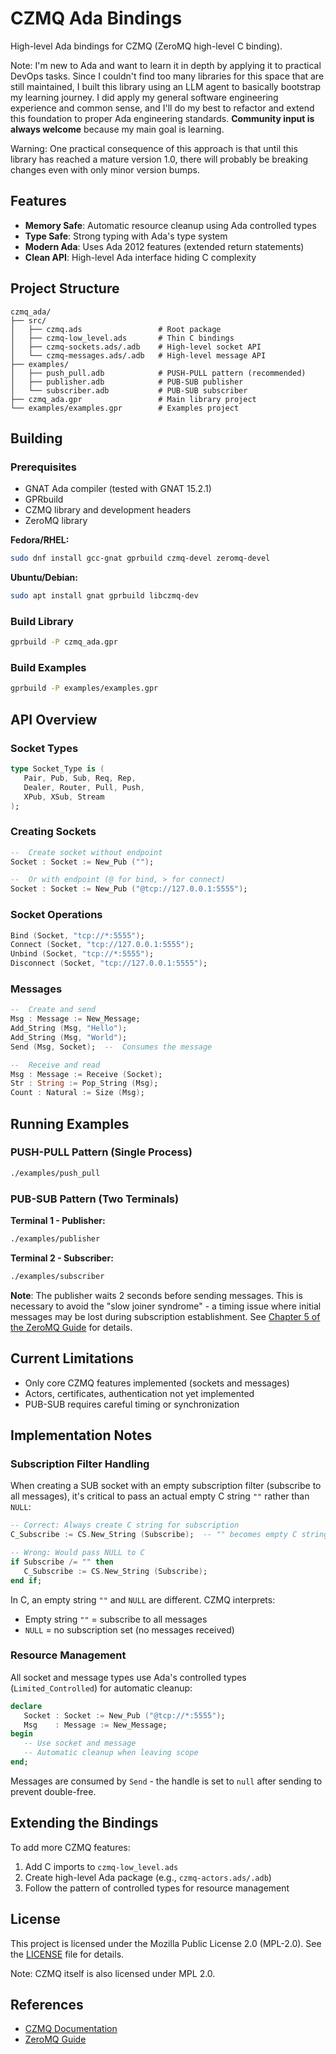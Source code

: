 # CZMQ Ada Bindings

High-level Ada bindings for CZMQ (ZeroMQ high-level C binding).

Note: I'm new to Ada and want to learn it in depth by applying it to practical DevOps tasks. Since I couldn't find too many libraries for this space that are still maintained, I built this library using an LLM agent to basically bootstrap my learning journey. I did apply my general software engineering experience and common sense, and I'll do my best to refactor and extend this foundation to proper Ada engineering standards. **Community input is always welcome** because my main goal is learning.


Warning: One practical consequence of this approach is that until this library has reached a mature version 1.0, there will probably be breaking changes even with only minor version bumps.

## Features

- **Memory Safe**: Automatic resource cleanup using Ada controlled types
- **Type Safe**: Strong typing with Ada's type system
- **Modern Ada**: Uses Ada 2012 features (extended return statements)
- **Clean API**: High-level Ada interface hiding C complexity

## Project Structure

```
czmq_ada/
├── src/
│   ├── czmq.ads                 # Root package
│   ├── czmq-low_level.ads       # Thin C bindings
│   ├── czmq-sockets.ads/.adb    # High-level socket API
│   └── czmq-messages.ads/.adb   # High-level message API
├── examples/
│   ├── push_pull.adb            # PUSH-PULL pattern (recommended)
│   ├── publisher.adb            # PUB-SUB publisher
│   └── subscriber.adb           # PUB-SUB subscriber
├── czmq_ada.gpr                 # Main library project
└── examples/examples.gpr        # Examples project
```

## Building

### Prerequisites

- GNAT Ada compiler (tested with GNAT 15.2.1)
- GPRbuild
- CZMQ library and development headers
- ZeroMQ library

**Fedora/RHEL:**
```bash
sudo dnf install gcc-gnat gprbuild czmq-devel zeromq-devel
```

**Ubuntu/Debian:**
```bash
sudo apt install gnat gprbuild libczmq-dev
```

### Build Library

```bash
gprbuild -P czmq_ada.gpr
```

### Build Examples

```bash
gprbuild -P examples/examples.gpr
```

## API Overview

### Socket Types

```ada
type Socket_Type is (
   Pair, Pub, Sub, Req, Rep,
   Dealer, Router, Pull, Push,
   XPub, XSub, Stream
);
```

### Creating Sockets

```ada
--  Create socket without endpoint
Socket : Socket := New_Pub ("");

--  Or with endpoint (@ for bind, > for connect)
Socket : Socket := New_Pub ("@tcp://127.0.0.1:5555");
```

### Socket Operations

```ada
Bind (Socket, "tcp://*:5555");
Connect (Socket, "tcp://127.0.0.1:5555");
Unbind (Socket, "tcp://*:5555");
Disconnect (Socket, "tcp://127.0.0.1:5555");
```

### Messages

```ada
--  Create and send
Msg : Message := New_Message;
Add_String (Msg, "Hello");
Add_String (Msg, "World");
Send (Msg, Socket);  --  Consumes the message

--  Receive and read
Msg : Message := Receive (Socket);
Str : String := Pop_String (Msg);
Count : Natural := Size (Msg);
```

## Running Examples

### PUSH-PULL Pattern (Single Process)
```bash
./examples/push_pull
```

### PUB-SUB Pattern (Two Terminals)

**Terminal 1 - Publisher:**
```bash
./examples/publisher
```

**Terminal 2 - Subscriber:**
```bash
./examples/subscriber
```

**Note**: The publisher waits 2 seconds before sending messages. This is necessary to avoid the "slow joiner syndrome" - a timing issue where initial messages may be lost during subscription establishment. See [Chapter 5 of the ZeroMQ Guide](https://zguide.zeromq.org/docs/chapter5/#toc3) for details.

## Current Limitations

- Only core CZMQ features implemented (sockets and messages)
- Actors, certificates, authentication not yet implemented
- PUB-SUB requires careful timing or synchronization

## Implementation Notes

### Subscription Filter Handling

When creating a SUB socket with an empty subscription filter (subscribe to all messages), it's critical to pass an actual empty C string `""` rather than `NULL`:

```ada
-- Correct: Always create C string for subscription
C_Subscribe := CS.New_String (Subscribe);  -- "" becomes empty C string

-- Wrong: Would pass NULL to C
if Subscribe /= "" then
   C_Subscribe := CS.New_String (Subscribe);
end if;
```

In C, an empty string `""` and `NULL` are different. CZMQ interprets:
- Empty string `""` = subscribe to all messages
- `NULL` = no subscription set (no messages received)

### Resource Management

All socket and message types use Ada's controlled types (`Limited_Controlled`) for automatic cleanup:

```ada
declare
   Socket : Socket := New_Pub ("@tcp://*:5555");
   Msg    : Message := New_Message;
begin
   -- Use socket and message
   -- Automatic cleanup when leaving scope
end;
```

Messages are consumed by `Send` - the handle is set to `null` after sending to prevent double-free.

## Extending the Bindings

To add more CZMQ features:

1. Add C imports to `czmq-low_level.ads`
2. Create high-level Ada package (e.g., `czmq-actors.ads/.adb`)
3. Follow the pattern of controlled types for resource management

## License

This project is licensed under the Mozilla Public License 2.0 (MPL-2.0). See the [LICENSE](LICENSE) file for details.

Note: CZMQ itself is also licensed under MPL 2.0.

## References

- [CZMQ Documentation](http://czmq.zeromq.org/)
- [ZeroMQ Guide](https://zguide.zeromq.org/)
